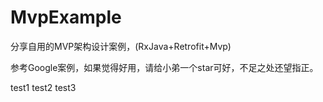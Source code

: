 # MvpExample
 分享自用的MVP架构设计案例，(RxJava+Retrofit+Mvp)

参考Google案例，如果觉得好用，请给小弟一个star可好，不足之处还望指正。

test1
test2
test3

